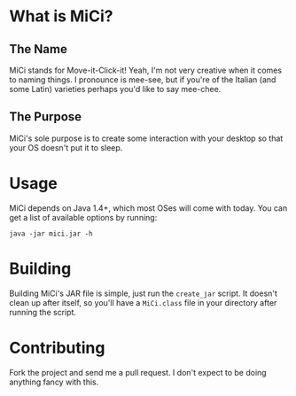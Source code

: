 What is MiCi?
=============

The Name
--------
MiCi stands for Move-it-Click-it! Yeah, I'm not very creative when it comes to naming things. I pronounce is mee-see, but if you're of the Italian (and some Latin) varieties perhaps you'd like to say mee-chee.

The Purpose
-----------
MiCi's sole purpose is to create some interaction with your desktop so that your OS doesn't put it to sleep.

Usage
=====

MiCi depends on Java 1.4+, which most OSes will come with today. You can get a list of available options by running:

    java -jar mici.jar -h

Building
========

Building MiCi's JAR file is simple, just run the `create_jar` script. It doesn't clean up after itself, so you'll have a `MiCi.class` file in your directory after running the script.


Contributing
============
Fork the project and send me a pull request. I don't expect to be doing anything fancy with this.
